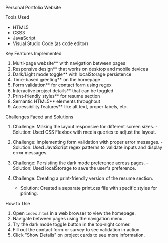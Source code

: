  Personal Portfolio Website

 Tools Used
- HTML5
- CSS3
- JavaScript
- Visual Studio Code (as code editor)


 Key Features Implemented
1. Multi-page website** with navigation between pages
2. Responsive design** that works on desktop and mobile devices
3. Dark/Light mode toggle** with localStorage persistence
4. Time-based greeting** on the homepage
5. Form validation** for contact form using regex
6. Interactive project details** that can be toggled
7. Print-friendly styles** for resume section
8. Semantic HTML5** elements throughout
9. Accessibility features** like alt text, proper labels, etc.



Challenges Faced and Solutions
1. Challenge: Making the layout responsive for different screen sizes.
   -Solution: Used CSS Flexbox with media queries to adjust the layout.

2. Challenge: Implementing form validation with proper error messages.
   -Solution: Used JavaScript regex patterns to validate inputs and display error messages.

3. Challenge: Persisting the dark mode preference across pages.
   -Solution: Used localStorage to save the user's preference.

4. Challenge: Creating a print-friendly version of the resume section.
   - Solution: Created a separate print.css file with specific styles for printing.

 How to Use
1. Open `index.html` in a web browser to view the homepage.
2. Navigate between pages using the navigation menu.
3. Try the dark mode toggle button in the top-right corner.
4. Fill out the contact form or survey to see validation in action.
5. Click "Show Details" on project cards to see more information.
